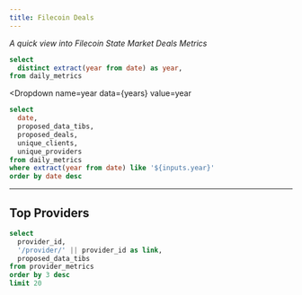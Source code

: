```yaml
---
title: Filecoin Deals
---
```


_A quick view into Filecoin State Market Deals Metrics_

```sql years
select
  distinct extract(year from date) as year,
from daily_metrics
```

<Dropdown
  name=year
    data={years}
    value=year
>
  <DropdownOption value="%" valueLabel="All"/>
</Dropdown>


```sql daily_metrics
select
  date,
  proposed_data_tibs,
  proposed_deals,
  unique_clients,
  unique_providers
from daily_metrics
where extract(year from date) like '${inputs.year}'
order by date desc
```

<LineChart
  data={daily_metrics}
  y=proposed_data_tibs
  title = "Proposed Data (TiBs)"
/>

<LineChart
  data={daily_metrics}
  y=proposed_deals
  title = "Unique Proposed Deals"
/>

<LineChart
  data={daily_metrics}
  y=unique_clients
  title = "Unique Daily Clients"
/>
<LineChart
  data={daily_metrics}
  y=unique_providers
  title = "Unique Daily Providers"
/>

---

## Top Providers

```sql providers
select
  provider_id,
  '/provider/' || provider_id as link,
  proposed_data_tibs
from provider_metrics
order by 3 desc
limit 20
```

<DataTable
    data={providers}
    link=link
/>
